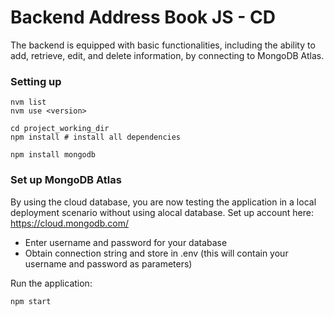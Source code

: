 # Backend Address Book JS - CD
The backend is equipped with basic functionalities, including the ability to add, retrieve, edit, and delete information, by connecting to  MongoDB Atlas.

### Setting up
```
nvm list
nvm use <version>

cd project_working_dir
npm install # install all dependencies

npm install mongodb
```

### Set up MongoDB Atlas 
By using the cloud database, you are now testing the application in a local deployment scenario without using alocal database.
Set up account here: https://cloud.mongodb.com/
- Enter username and password for your database
- Obtain connection string and store in .env (this will contain your username and password as parameters)

Run the application:
```
npm start
```